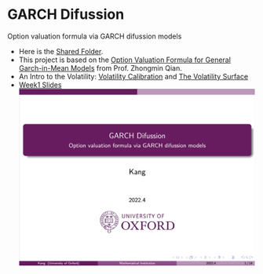 # GARCH Difussion
Option valuation formula via GARCH difussion models

* Here is the [Shared Folder](https://drive.google.com/drive/folders/1TBCBF2sqT2O3gJLckGonUc0DRKedzEWU?usp=sharing).
* This project is based on the [Option Valuation Formula for General Garch-in-Mean Models](https://papers.ssrn.com/sol3/papers.cfm?abstract_id=3185994) from Prof. Zhongmin Qian.
* An Intro to the Volatility: [Volatility Calibration](https://drive.google.com/file/d/1FD1rW8RmYsyk7iJFWje_rl3vFvjBlLqY/view?usp=sharing) and [The Volatility Surface](https://drive.google.com/file/d/1lSwy4hAAgYyKdVZGGuo7b6E1IIsZ8FQh/view?usp=sharing)
* [Week1 Slides](https://www.overleaf.com/1398544588vtxtbhxgkqnw)
[![Week1 Slides](https://github.com/KangOxford/GARCH-Difussion/blob/main/static/Snipaste_2022-05-01_00-42-02.png?raw=true)](https://drive.google.com/file/d/1zUyGieV9GwAXO4UW-OPkk6mIV4cPE1wj/view?usp=sharing)
